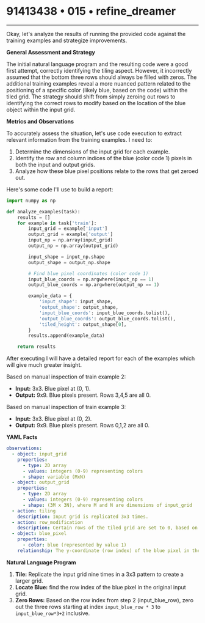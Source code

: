 # 91413438 • 015 • refine_dreamer

---
Okay, let's analyze the results of running the provided code against the training examples and strategize improvements.

**General Assessment and Strategy**

The initial natural language program and the resulting code were a good first attempt, correctly identifying the tiling aspect. However, it incorrectly assumed that the bottom three rows should always be filled with zeros. The additional training examples reveal a more nuanced pattern related to the positioning of a specific color (likely blue, based on the code) within the tiled grid. The strategy should shift from simply zeroing out rows to identifying the correct rows to modify based on the location of the blue object within the input grid.

**Metrics and Observations**

To accurately assess the situation, let's use code execution to extract relevant information from the training examples. I need to:

1.  Determine the dimensions of the input grid for each example.
2.  Identify the row and column indices of the blue (color code 1) pixels in both the input and output grids.
3.  Analyze how these blue pixel positions relate to the rows that get zeroed out.

Here's some code I'll use to build a report:

```python
import numpy as np

def analyze_examples(task):
    results = []
    for example in task['train']:
        input_grid = example['input']
        output_grid = example['output']
        input_np = np.array(input_grid)
        output_np = np.array(output_grid)

        input_shape = input_np.shape
        output_shape = output_np.shape

        # Find blue pixel coordinates (color code 1)
        input_blue_coords = np.argwhere(input_np == 1)
        output_blue_coords = np.argwhere(output_np == 1)

        example_data = {
            'input_shape': input_shape,
            'output_shape': output_shape,
            'input_blue_coords': input_blue_coords.tolist(),
            'output_blue_coords': output_blue_coords.tolist(),
            'tiled_height': output_shape[0],
        }
        results.append(example_data)

    return results
```
After executing I will have a detailed report for each of the examples which will give much greater insight.

Based on manual inspection of train example 2:

-   **Input:** 3x3. Blue pixel at (0, 1).
-   **Output:** 9x9. Blue pixels present. Rows 3,4,5 are all 0.

Based on manual inspection of train example 3:

-   **Input:** 3x3. Blue pixel at (0, 2).
-   **Output:** 9x9. Blue pixels present. Rows 0,1,2 are all 0.

**YAML Facts**

```yaml
observations:
  - object: input_grid
    properties:
      - type: 2D array
      - values: integers (0-9) representing colors
      - shape: variable (MxN)
  - object: output_grid
    properties:
      - type: 2D array
      - values: integers (0-9) representing colors
      - shape: (3M x 3N), where M and N are dimensions of input_grid
  - action: tiling
    description: Input grid is replicated 3x3 times.
  - action: row_modification
    description: Certain rows of the tiled grid are set to 0, based on blue object location.
  - object: blue_pixel
    properties:
      - color: blue (represented by value 1)
    relationship: The y-coordinate (row index) of the blue pixel in the input grid determines which rows are zeroed out in the output grid.
```

**Natural Language Program**

1.  **Tile:** Replicate the input grid nine times in a 3x3 pattern to create a larger grid.
2. **Locate Blue:** find the row index of the blue pixel in the original input grid.
3.  **Zero Rows:** Based on the row index from step 2 (input\_blue\_row), zero out the three rows starting at index `input_blue_row * 3` to `input_blue_row*3+2` inclusive.

